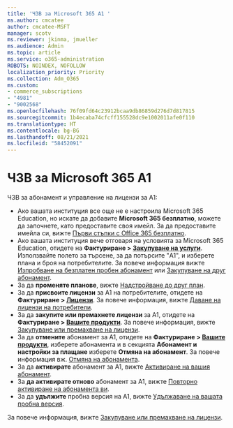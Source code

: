 ```yaml
---
title: 'ЧЗВ за Microsoft 365 A1 '
ms.author: cmcatee
author: cmcatee-MSFT
manager: scotv
ms.reviewer: jkinma, jmueller
ms.audience: Admin
ms.topic: article
ms.service: o365-administration
ROBOTS: NOINDEX, NOFOLLOW
localization_priority: Priority
ms.collection: Adm_O365
ms.custom:
- commerce_subscriptions
- "4981"
- "9002568"
ms.openlocfilehash: 76f09fd64c23912bcaa9db86859d276d7d817815
ms.sourcegitcommit: 1b4ecaba74cfcff155528dc9e1002011afe0f110
ms.translationtype: HT
ms.contentlocale: bg-BG
ms.lasthandoff: 08/21/2021
ms.locfileid: "58452091"
---
```

# <a name="microsoft-365-a1-faq"></a>ЧЗВ за Microsoft 365 A1 

ЧЗВ за абонамент и управление на лицензи за А1:

- Ако вашата институция все още не е настроила Microsoft 365 Education, но искате да добавите **Microsoft 365 безплатно**, можете да започнете, като предоставите своя имейл. За да предоставите имейла си, вижте [Първи стъпки с Office 365 безплатно](https://www.microsoft.com/education/products/office).  
- Ако вашата институция вече отговаря на условията за Microsoft 365 Education, отидете на **Фактуриране > [Закупуване на услуги](https://go.microsoft.com/fwlink/p/?linkid=868433)**. Използвайте полето за търсене, за да потърсите "A1", и изберете плана и броя на потребителите. За повече информация вижте [Изпробване на безплатен пробен абонамент](https://docs.microsoft.com/microsoft-365/commerce/try-or-buy-microsoft-365#try-a-free-trial-subscription) или [Закупуване на друг абонамент](https://docs.microsoft.com/microsoft-365/commerce/try-or-buy-microsoft-365#buy-a-different-subscription).
- За да **променяте планове**, вижте [Надстройване до друг план](https://docs.microsoft.com/microsoft-365/commerce/subscriptions/upgrade-to-different-plan).
- За да **присвоите лицензи** за A1 на потребителите, отидете на **Фактуриране > [Лицензи](https://go.microsoft.com/fwlink/p/?linkid=842264)**. За повече информация, вижте [Даване на лицензи на потребители](https://docs.microsoft.com/microsoft-365/admin/manage/assign-licenses-to-users).
- За да **закупите или премахнете лицензи** за A1, отидете на **Фактуриране > [Вашите продукти](https://go.microsoft.com/fwlink/p/?linkid=842054)**. За повече информация, вижте [Закупуване или премахване на лицензи](https://docs.microsoft.com/microsoft-365/commerce/licenses/buy-licenses#buy-or-remove-licenses-for-your-business-subscription).
- За да **отмените** абонамент за A1, отидете на **Фактуриране > [Вашите продукти](https://go.microsoft.com/fwlink/p/?linkid=842054)**, изберете абонамента и в секцията **Абонамент и настройки за плащане** изберете **Отмяна на абонамент**. За повече информация вж. [Отмяна на абонамента](https://docs.microsoft.com/microsoft-365/commerce/subscriptions/cancel-your-subscription).
- За да **активирате** абонамент за A1, вижте [Активиране на вашия абонамент](https://docs.microsoft.com/alchemyinsights/activate-your-office-365-subscription).
- За **да активирате отново** абонамент за A1, вижте [Повторно активиране на абонамента ви](https://docs.microsoft.com/alchemyinsights/reactivate-your-subscription).
- За да **удължите** пробна версия на A1, вижте [Удължаване на вашата пробна версия](https://docs.microsoft.com/microsoft-365/commerce/extend-your-trial).

За повече информация, вижте [Закупуване или премахване на лицензи](https://docs.microsoft.com/microsoft-365/commerce/licenses/buy-licenses).